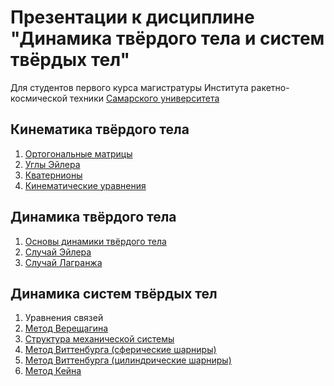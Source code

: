 
# Презентации к дисциплине "Динамика твёрдого тела и систем твёрдых тел" 

Для студентов первого курса магистратуры  Института ракетно-космической техники [Самарского университета](http://ssau.ru)

## Кинематика твёрдого тела

1. [Ортогональные матрицы](https://drive.google.com/file/d/1GebmDLXH8k03-gs0RtdYuZm227BH-yVp/view?usp=sharing)
2. [Углы Эйлера](https://drive.google.com/file/d/1GMjMQrNITNxDVH4rDhHtF1qjgFCtZGJC/view?usp=sharing)
3. [Кватернионы](https://drive.google.com/file/d/12dIpcccDHHpw9wUf68G6tKdLXbHRD3mq/view?usp=sharing)
4. [Кинематические уравнения](https://drive.google.com/file/d/1iZ3SEl1hCQfbtXjmwhFrYrPTRt3-Ml1b/view?usp=sharing)

## Динамика твёрдого тела

1. [Основы динамики твёрдого тела](https://drive.google.com/file/d/16pZtmdxiRk_sa5TFNjRnM4qd4E0OqIHt/view?usp=sharing)
2. [Случай Эйлера](https://drive.google.com/file/d/1VJ6eZf9HSb_Sl5y4znUy68u_UhbcRoP7/view?usp=sharing)
3. [Случай Лагранжа](https://drive.google.com/file/d/1jotRXOLmX340-e6oXjvlUTwnla0YTy7D/view?usp=sharing)

## Динамика систем твёрдых тел

1. Уравнения связей
1. [Метод Верещагина](https://www.dropbox.com/s/qqw4e9n6khswf4v/%D0%9F%D1%80%D0%B5%D0%B7%D0%B5%D0%BD%D1%82%D0%B0%D1%86%D0%B8%D1%8F_%D0%9C%D0%B5%D1%82%D0%BE%D0%B4_%D0%BE%D1%82%D0%B4%D0%B5%D0%BB%D1%8C%D0%BD%D1%8B%D1%85_%D1%82%D0%B5%D0%BB.pdf?dl=0)
1. [Структура механической системы](https://www.dropbox.com/s/evw4cw0xyjtd2ow/%D0%9F%D1%80%D0%B5%D0%B7%D0%B5%D0%BD%D1%82%D0%B0%D1%86%D0%B8%D1%8F_%D0%9C%D0%B0%D1%82%D1%80%D0%B8%D1%86%D1%8B_%D0%A1%D1%82%D1%80%D1%83%D0%BA%D1%82%D1%83%D1%80%D1%8B.pdf?dl=0)
1. [Метод Виттенбурга (сферические шарниры)](https://github.com/Kidinnu/mbs/blob/master/presentations/%D0%92%D0%B8%D1%82%D1%82%D0%B5%D0%BD%D0%B1%D1%83%D1%80%D0%B3_1_e.pdf)
1. [Метод Виттенбурга (цилиндрические шарниры)](https://drive.google.com/file/d/1BRtonOftvkx8ut310TeVEACD9jx_kwKA/view?usp=sharing)
1. [Метод Кейна](https://drive.google.com/file/d/1KLO6oR7ZwucYSbli2anlvrElVSGLW60Q/view?usp=sharing)
